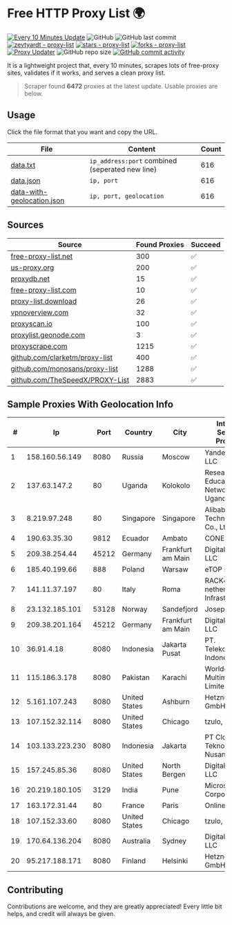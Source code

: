 
# Free HTTP Proxy List 🌍

[![Every 10 Minutes Update](https://github.com/mertguvencli/http-proxy-list/actions/workflows/main.yml/badge.svg?branch=main)](https://github.com/mertguvencli/http-proxy-list/actions/workflows/main.yml)
![GitHub](https://img.shields.io/github/license/mertguvencli/http-proxy-list)
![GitHub last commit](https://img.shields.io/github/last-commit/mertguvencli/http-proxy-list)
[![zevtyardt - proxy-list](https://img.shields.io/static/v1?label=zevtyardt&message=proxy-list&color=blue&logo=github)](https://github.com/zevtyardt/proxy-list "Go to GitHub repo")
[![stars - proxy-list](https://img.shields.io/github/stars/zevtyardt/proxy-list?style=social)](https://github.com/zevtyardt/proxy-list)
[![forks - proxy-list](https://img.shields.io/github/forks/zevtyardt/proxy-list?style=social)](https://github.com/zevtyardt/proxy-list)
[![Proxy Updater](https://github.com/zevtyardt/proxy-list/workflows/Proxy%20Updater/badge.svg)](https://github.com/zevtyardt/proxy-list/actions?query=workflow:"Proxy+Updater")
![GitHub repo size](https://img.shields.io/github/repo-size/zevtyardt/proxy-list)
[![GitHub commit activity](https://img.shields.io/github/commit-activity/m/zevtyardt/proxy-list?logo=commits)](https://github.com/zevtyardt/proxy-list/commits/main)

It is a lightweight project that, every 10 minutes, scrapes lots of free-proxy sites, validates if it works, and serves a clean proxy list.

> Scraper found **6472** proxies at the latest update. Usable proxies are below.

## Usage

Click the file format that you want and copy the URL.

|File|Content|Count|
|----|-------|-----|
|[data.txt](https://raw.githubusercontent.com/mertguvencli/http-proxy-list/main/proxy-list/data.txt)|`ip_address:port` combined (seperated new line)|616|
|[data.json](https://raw.githubusercontent.com/mertguvencli/http-proxy-list/main/proxy-list/data.json)|`ip, port`|616|
|[data-with-geolocation.json](https://raw.githubusercontent.com/mertguvencli/http-proxy-list/main/proxy-list/data-with-geolocation.json)|`ip, port, geolocation`|616|

## Sources

|Source|Found Proxies|Succeed|
|------|-------------|-------|
|[free-proxy-list.net](https://free-proxy-list.net)|300|✅|
|[us-proxy.org](https://www.us-proxy.org)|200|✅|
|[proxydb.net](http://proxydb.net)|15|✅|
|[free-proxy-list.com](https://free-proxy-list.com/?page=&port=&type%5B%5D=http&type%5B%5D=https&up_time=0&search=Search)|10|✅|
|[proxy-list.download](https://www.proxy-list.download/HTTP)|26|✅|
|[vpnoverview.com](https://vpnoverview.com/privacy/anonymous-browsing/free-proxy-servers)|32|✅|
|[proxyscan.io](https://www.proxyscan.io)|100|✅|
|[proxylist.geonode.com](https://proxylist.geonode.com/api/proxy-list?limit=300&page=1&sort_by=lastChecked&sort_type=desc&protocols=http,https)|3|✅|
|[proxyscrape.com](https://api.proxyscrape.com/v2/?request=displayproxies&protocol=http&timeout=10000&country=all&ssl=all&anonymity=all)|1215|✅|
|[github.com/clarketm/proxy-list](https://raw.githubusercontent.com/clarketm/proxy-list/master/proxy-list-raw.txt)|400|✅|
|[github.com/monosans/proxy-list](https://raw.githubusercontent.com/monosans/proxy-list/main/proxies/http.txt)|1288|✅|
|[github.com/TheSpeedX/PROXY-List](https://raw.githubusercontent.com/TheSpeedX/PROXY-List/master/http.txt)|2883|✅|


## Sample Proxies With Geolocation Info

|#|Ip|Port|Country|City|Internet Service Provider|
|-|--|----|-------|----|-------------------------|
|1|158.160.56.149|8080|Russia|Moscow|Yandex.Cloud LLC|
|2|137.63.147.2|80|Uganda|Kolokolo|Research and Education Network Uganda|
|3|8.219.97.248|80|Singapore|Singapore|Alibaba (US) Technology Co., Ltd.|
|4|190.63.35.30|9812|Ecuador|Ambato|CONECEL|
|5|209.38.254.44|45212|Germany|Frankfurt am Main|DigitalOcean, LLC|
|6|185.40.199.66|888|Poland|Warsaw|eTOP sp. z o.o.|
|7|141.11.37.197|80|Italy|Roma|RACK400 com netherlands Infrastructure|
|8|23.132.185.101|53128|Norway|Sandefjord|Joseph Farnell|
|9|209.38.201.164|45212|Germany|Frankfurt am Main|DigitalOcean, LLC|
|10|36.91.4.18|8080|Indonesia|Jakarta Pusat|PT. Telekomunikasi Indonesia|
|11|115.186.3.178|8080|Pakistan|Karachi|Worldcall Multimedia Limited|
|12|5.161.107.243|8080|United States|Ashburn|Hetzner Online GmbH|
|13|107.152.32.114|8080|United States|Chicago|tzulo, inc.|
|14|103.133.223.230|8080|Indonesia|Jakarta|PT Cloud Teknologi Nusantara|
|15|157.245.85.36|8080|United States|North Bergen|DigitalOcean, LLC|
|16|20.219.180.105|3129|India|Pune|Microsoft Corporation|
|17|163.172.31.44|80|France|Paris|Online S.A.S.|
|18|107.152.33.60|8080|United States|Chicago|tzulo, inc.|
|19|170.64.136.204|8080|Australia|Sydney|DigitalOcean, LLC|
|20|95.217.188.171|8080|Finland|Helsinki|Hetzner Online GmbH|



## Contributing

Contributions are welcome, and they are greatly appreciated! Every
little bit helps, and credit will always be given.

